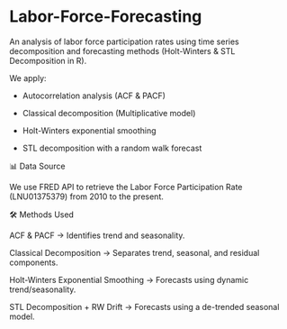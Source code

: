 # Labor-Force-Forecasting
An analysis of labor force participation rates using time series decomposition and forecasting methods (Holt-Winters &amp; STL Decomposition in R).

We apply:

 - Autocorrelation analysis (ACF & PACF)

 - Classical decomposition (Multiplicative model)

 - Holt-Winters exponential smoothing

 - STL decomposition with a random walk forecast



📊 Data Source

We use FRED API to retrieve the Labor Force Participation Rate (LNU01375379) from 2010 to the present.


🛠️ Methods Used

ACF & PACF → Identifies trend and seasonality.

Classical Decomposition → Separates trend, seasonal, and residual components.

Holt-Winters Exponential Smoothing → Forecasts using dynamic trend/seasonality.

STL Decomposition + RW Drift → Forecasts using a de-trended seasonal model.


